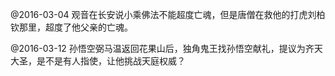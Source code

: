 @2016-03-04
观音在长安说小乘佛法不能超度亡魂，但是唐僧在救他的打虎刘柏钦那里，超度了他父亲的亡魂。

@2016-03-12
孙悟空弼马温返回花果山后，独角鬼王找孙悟空献礼，提议为齐天大圣，是不是有人指使，让他挑战天庭权威？